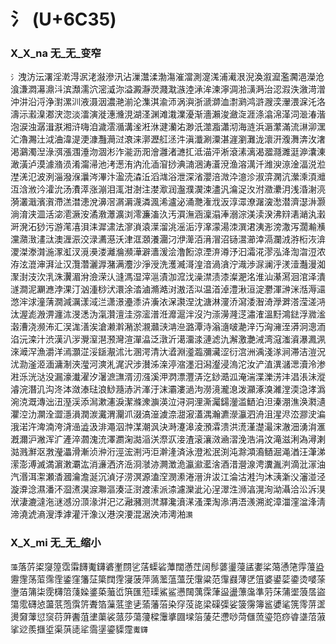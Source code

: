 # 氵 (U+6C35)

### X_X_na 无_无_变窄
`氵`洩汸沄濖淫漧淂泦㳣潊滲汛沾漅灊渘渤漡漼澢測㵓溬浦㵶泿淣渙溆㵠濫㶒浥濚沧湌溓㵍濗濎㳆滨瀩濡泬滵㵄沵溢澱瀞濙濺㴷㵀淕㴍洠湅濘淍湁㶂㴐治涊溊泆漵渮潧沖汫沿浖浄濧漯汌液滠洇濃滟湔沦潗淇渝沞涡㵰浙㴲溮洫㵱㶉鸿滸㵻湙瀈渨淭汑洛濤沶瀫㴪㴫涋淴淡㵢演漇潓㶖涀湖㳗渊滩溨澲瀀渐濇瀨浚瀲㳬涯涤潝淿㴖泀㴴湷湝泡涙浊潺湒㴨湘浒嗨洎濊澐㵌溝㳴㳹㳜湕灡㳓渺汦澨㴯瀟沏海涟浜滣瀿滿流㵉泖潶汒瀂瀃汢泧浀湋湜浭漮灩㶕㳡滖涞漷瀝䑭洆汼滇瀸涮潥湛漄瀏灘泷瀤汧澓㵲渀㳊㵔渇鸂濁湼淥渳漲涠涶沕涸涁泎㴰沥㳱澮灉渚㶝㧟泜渵泙淅滾溸漓渴㵬㶏濉涏㴑灢涷澉潢泸漠澽潃涢淆澝㴆池洘濍洧汭沎㴙㴭挱淟㵜涃涛濸渷渔溶澫汘潍㳛鿌淦湢涚涖漜㳾氾波洌淄潑湺㶞涔滭汴溋涜潹㳋滔㴳浴泄深渻瀴涪溦㳃澺沴淑㴒澖沆瀠溗湏灗沍浛浟汵瀖沇汤㵒㵏涨漰泪㳧泔澍注漤㵣润瀊濮㵤涑濜汎㵸浞汷泭瀓㶟㳉浅涽㴬湸漪灇濈濱㵑滯溔澘漶涗濞滘㴮漘瀎潾渢浠瀘泌涌灧潅浌汳淳潀潦潳㴱㵞潜濟濏㳤灏淌淯浃㳑活淧㵡㵐洝潏漖㶘瀇浏澪濂滀汣汚㵋潕涵澟溻淎溺淙渼渎湀沸㵷湱㴥汍瀔涆溌沰猀污游滗㵙浿洡漽㴋法㵳溑溒㵩溜洮滛洉涥㵮濛湯洓潠涒洟浵滂潵泻濶瀭㶇灙濻㴛澅㳲澳湹浱洨渌瀳濨沃津洭㶊瀁潿汈洢㵺洦湇㴘沼铴瀥瀄涬滆瀾㳚㳺椼洃渰溭滐漛潸湤潈渱汊漞㶔溇灕溣瀕澕澼瀒湲浍澛餰涼湮㳰澊汿汩灀㳸漻泓洚渹㳷浢浓洊泫潉渖湃沚汉灠濳灑㴟潴满灋沙淨涭洗濩㵴滒湟湆渦㵅泞渽渉㳮澜泘湵潱灎漫洳㵵湗汥㳄㳶洙瀷湄洕澰溁汄漨溤湿滓㴩漬泇溛㳀澡澿渍漆澯淝洺淮汕濝㵼洄涫泽潰澻澗泥㶜㶐浡淉汀汹湩桫汱澴涂涾滷滫澔㳔滶㳪泤温渞淖澧湫洹淀灪渾㴢洣湉溽㶎滺浶浗潼蔳㵎減濿漾淢㳕潇澋灅潻泋濥㳖㳭㶙涅沈溏淋濅㳢瀉涹潪渏㶅溿溚滢溠㳩汰渥滮溵淠瀍㳈渂㴽沩滊灒澶洼㳽㵥潽㳝灖滬泮沒汋漴澷漋㴀潚㴶溫䵦鴻鍅浮㵟㴵濲漕浇濒㳍汇洖浝㵛涘滄濑濣潲淤瀙灨㴺㴂㴉潞潭洔滃㵦啵濪㳯汅洶澭洷漭泂漗洏淊沅滦汁渋漢汃㳨灚潌潖滪灣渲潬㵿泛潡沂㵧澑渁漣滤氿澥激灔㳦湾滱滍澬瀑㵯洬淶㵹浫漁灂洋漹灝淽浽鎃㵾沭㲺溷湂清汏㵫淵㵚瀶瀰㶓涩衍㴦洲渪淺㴚涧滞洁溰況沋泐滏洍湎滽淛浹㶈河漺㳐浘沢涉濽泲㳿渟㴼濹汨潟瀣浸溩沱汝浐淔潩㶆㴓瀆泠渗㴤泺洸㳠没漏濠瀐濯汐濐㵂㶃湑㲽漒溪㳌㴸漂灃㳥汔䤬㵆泒淹湍渫濼淓沣淐涱沬漎濬浣潛㲹沟泈泍潋溙琺浪鯋瀡浾沜溄汙沫灞漊濄泃澇滰瀧㴧泼灦涿溴濰漟渜㴔涍潙涴㳳溉漙泏沑溼渓添澙漱瀗淚潔滌潨㶛渶泣浔洞浬澌灟鐋灐滥鿐泊泹溱淜潐涣㶋瀢灈涳氻灁洤澀濦溳潤湠瀻渭灛沠涰滈潂澞㴎㵇漃濭湡瀚瀌濴灜泗洀沮湦浕㳒㶀㳏㴜涐渃汻渒湳洿浳澏澁汲渄澠泅浺湈潮沨決溡瀽滜淩澦瀮溃洪㵁漌濋㵊浨澈沺湧㳙滙漑濔沪潎浑㲿滻淬㶄溾㳘澤瀱淗㵈㴞浂漈㳁淁渣滚瀼滧㴠漝浼浩涓汶滝滋浰溈潯溂㴌溅㶍沤㴾瀅㵽滑漸浈㳞洐涇浤渆沔洰澣湰済泳澄淞泯渕沌滁澒㵝䲤淈渑湭汪潷涕潆澎溥滅満濵潄㶚汯消濓洒济㴈浻㶁洂灍澂洈瀛㶑灆涻酒㳻瀯湶涄瀵湚㴊滴沘溕油汽湣洱㵖瀬㴡漍瀹澹涎沉湞汓涝溟源溘㴏潣潫淃溍㳎沷江淪沽溎汮沐㴣澵㳇瀋湴泾漩㴁淰濕潘㳅㴄㵭淏㴃㶌漚湊泟㴻渡溹派渿濾灤泚沁浧濢泩浉湻滉洵泑灄洽㳂泝湨洑淒漉澾沲㴹澸汾㴿湪洴汜㲸瀜瀦测滼㶠瀺濆㴕溞溧淘㵕洅浯㵪溯㵃漳湽漥湓浲淸渧澆淲滳溲㳵滹灌汗潒㲼港湥㴗混涺泱沛澚湐`㶙`

### X_X_mi 无_无_缩小 
`藻`落䓅鿄䆮篞霑䨬䭦魙鑮碆壍閯乷萿蟝硰藫闊懣茳阔髿蔢璗蓡盓嬱桬䔽慂筂䨕䕕盕靋䨟荡菃霈霔鋈窪籓鿊簗䦞䨙寖菠萍薃蘫蕰薀莐霮粱范䨰鼝薄㐢䈌婆鍙䓾鍌烫嘙蒤塰萡䈬柒霃欂䈃䔐媣錃蒅虃峾篊匯蒞璖鯊鲨懑䦢蕅霂葏䀀盪薸濷準䓷莯蒲埿蒗㬁盜簜霐礴惉蘯䓋萢霟䇵聻箔薻䓜塗乼蕍藩菭染窏莈㖳梁磲㣄娑箥霶簿䣉㜑㲚箲霗䓑䀊燙奫䕪愆䆱葕蓱䤔菹堻蕖裟蒎莎蕩薓樑䨵㨇㘤墚箈蔆茫懘唦菏㒑蓅瑬笵痧㽏㙙菬蔋挲逤羨擓垽渠葓㗟㸺霘塣鎏䝣霪`魙鑮`
